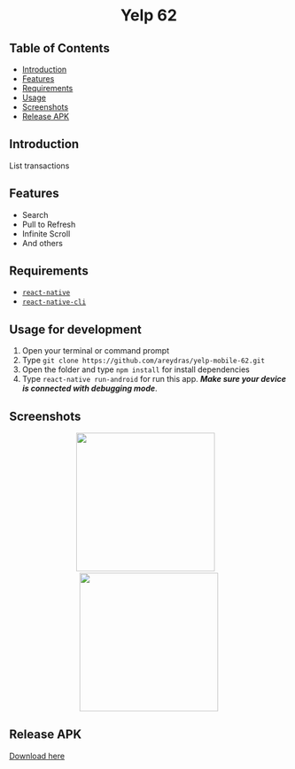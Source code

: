 <h1 align='center'>Yelp 62</h1>

## Table of Contents

- [Introduction](#introduction)
- [Features](#features)
- [Requirements](#requirements)
- [Usage](#usage-for-development)
- [Screenshots](#screenshots)
- [Release APK](#release-apk)

## Introduction
List transactions

## Features
* Search
* Pull to Refresh
* Infinite Scroll
* And others

## Requirements
* [`react-native`](https://facebook.github.io/react-native/docs/getting-started)
* [`react-native-cli`](https://facebook.github.io/react-native/docs/getting-started)

## Usage for development
1. Open your terminal or command prompt
2. Type `git clone https://github.com/areydras/yelp-mobile-62.git`
3. Open the folder and type `npm install` for install dependencies
4. Type `react-native run-android` for run this app. ***Make sure your device is connected with debugging mode***.


## Screenshots
  <p align="center">
    <span>
      <img src="https://s5.gifyu.com/images/ezgif.com-video-to-gif-1e99dae07aed10fad.gif" width="250px" />
      &nbsp;&nbsp;
      <img src="https://s5.gifyu.com/images/ezgif.com-video-to-gif-1e99dae07aed10fad.gif" width="250px" />
    </span>
  </p>
  
## Release APK
<a href="https://drive.google.com/open?id=198iqvvEnUV-Ujm8Y8VTTgjLwIAZ17zYc">
  Download here
</a>
